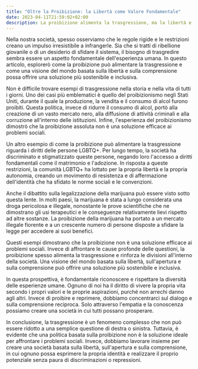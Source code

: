 ```yaml
---
title: "Oltre la Proibizione: la Libertà come Valore Fondamentale"
date: 2023-04-11T21:59:02+02:00
description: La proibizione alimenta la trasgressione, ma la libertà e la comprensione sono la soluzione. Dobbiamo rispettare la diversità umana e creare una società inclusiva per tutti.
---
```


Nella nostra società, spesso osserviamo che le regole rigide e le restrizioni creano un impulso irresistibile a infrangerle. Sia che si tratti di ribellione giovanile o di un desiderio di sfidare il sistema, il bisogno di trasgredire sembra essere un aspetto fondamentale dell'esperienza umana. In questo articolo, esplorerò come la proibizione può alimentare la trasgressione e come una visione del mondo basata sulla libertà e sulla comprensione possa offrire una soluzione più sostenibile e inclusiva.

Non è difficile trovare esempi di trasgressione nella storia e nella vita di tutti i giorni. Uno dei casi più emblematici è quello del proibizionismo negli Stati Uniti, durante il quale la produzione, la vendita e il consumo di alcol furono proibiti. Questa politica, invece di ridurre il consumo di alcol, portò alla creazione di un vasto mercato nero, alla diffusione di attività criminali e alla corruzione all'interno delle istituzioni. Infine, l'esperienza del proibizionismo dimostrò che la proibizione assoluta non è una soluzione efficace ai problemi sociali.

Un altro esempio di come la proibizione può alimentare la trasgressione riguarda i diritti delle persone LGBTQ+. Per lungo tempo, la società ha discriminato e stigmatizzato queste persone, negando loro l'accesso a diritti fondamentali come il matrimonio e l'adozione. In risposta a queste restrizioni, la comunità LGBTQ+ ha lottato per la propria libertà e la propria autonomia, creando un movimento di resistenza e di affermazione dell'identità che ha sfidato le norme sociali e le convenzioni.

Anche il dibattito sulla legalizzazione della marijuana può essere visto sotto questa lente. In molti paesi, la marijuana è stata a lungo considerata una droga pericolosa e illegale, nonostante le prove scientifiche che ne dimostrano gli usi terapeutici e le conseguenze relativamente lievi rispetto ad altre sostanze. La proibizione della marijuana ha portato a un mercato illegale fiorente e a un crescente numero di persone disposte a sfidare la legge per accedere ai suoi benefici.

Questi esempi dimostrano che la proibizione non è una soluzione efficace ai problemi sociali. Invece di affrontare le cause profonde delle questioni, la proibizione spesso alimenta la trasgressione e rinforza le divisioni all'interno della società. Una visione del mondo basata sulla libertà, sull'apertura e sulla comprensione può offrire una soluzione più sostenibile e inclusiva.

In questa prospettiva, è fondamentale riconoscere e rispettare la diversità delle esperienze umane. Ognuno di noi ha il diritto di vivere la propria vita secondo i propri valori e le proprie aspirazioni, purché non arrechi danno agli altri. Invece di proibire e reprimere, dobbiamo concentrarci sul dialogo e sulla comprensione reciproca. Solo attraverso l'empatia e la conoscenza possiamo creare una società in cui tutti possano prosperare.

In conclusione, la trasgressione è un fenomeno complesso che non può essere ridotto a una semplice questione di destra o sinistra. Tuttavia, è evidente che una politica basata sulla proibizione non è la soluzione ideale per affrontare i problemi sociali. Invece, dobbiamo lavorare insieme per creare una società basata sulla libertà, sull'apertura e sulla comprensione, in cui ognuno possa esprimere la propria identità e realizzare il proprio potenziale senza paura di discriminazioni o repressioni.
